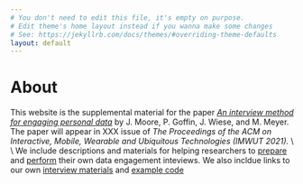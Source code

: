 ```yaml
---
# You don't need to edit this file, it's empty on purpose.
# Edit theme's home layout instead if you wanna make some changes
# See: https://jekyllrb.com/docs/themes/#overriding-theme-defaults
layout: default
---
```


# About

This website is the supplemental material for the paper [_An interview method for engaging personal data_] by J. Moore, P. Goffin, J. Wiese, and M. Meyer. The paper will appear in XXX issue of _The Proceedings of the ACM on Interactive, Mobile, Wearable and Ubiquitous Technologies (IMWUT 2021)._ 
\\
\\
We include descriptions and materials for helping researchers to [prepare] and [perform] their own data engagement inteviews.  We also incldue links to our own [interview materials] and [example code]


[prepare]: ./prepare/
[perform]: ./perform/
[interview materials]:[./materials]
[example code]: ./code/
[_An interview method for engaging personal data_]: https://vdl.sci.utah.edu/team/moore/

